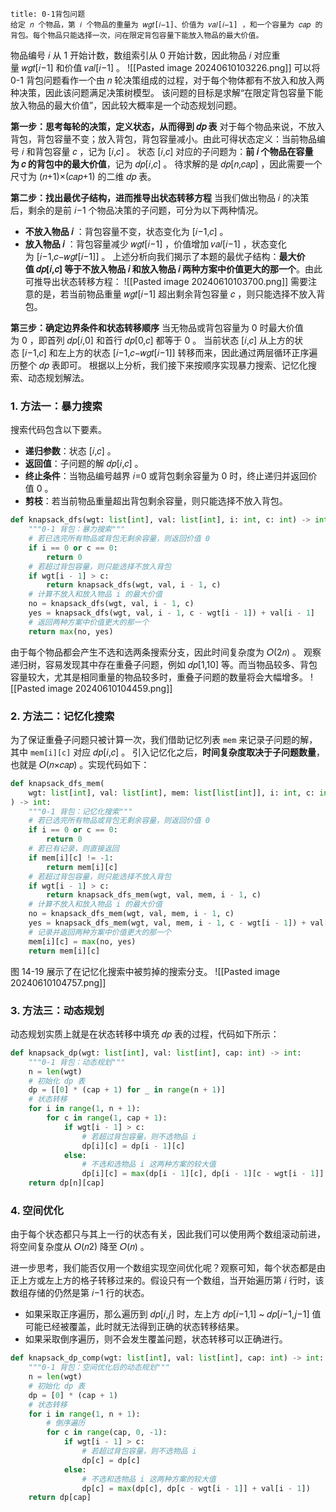 ```ad-question
title: 0-1背包问题
给定 𝑛 个物品，第 𝑖 个物品的重量为 𝑤𝑔𝑡[𝑖−1]、价值为 𝑣𝑎𝑙[𝑖−1] ，和一个容量为 𝑐𝑎𝑝 的背包。每个物品只能选择一次，问在限定背包容量下能放入物品的最大价值。

```
物品编号 𝑖 从 1 开始计数，数组索引从 0 开始计数，因此物品 𝑖 对应重量 𝑤𝑔𝑡[𝑖−1] 和价值 𝑣𝑎𝑙[𝑖−1] 。
![[Pasted image 20240610103226.png]]
可以将 0-1 背包问题看作一个由 𝑛 轮决策组成的过程，对于每个物体都有不放入和放入两种决策，因此该问题满足决策树模型。
该问题的目标是求解“在限定背包容量下能放入物品的最大价值”，因此较大概率是一个动态规划问题。

**第一步：思考每轮的决策，定义状态，从而得到 𝑑𝑝 表**
对于每个物品来说，不放入背包，背包容量不变；放入背包，背包容量减小。由此可得状态定义：当前物品编号 𝑖 和背包容量 𝑐 ，记为 [𝑖,𝑐] 。
状态 [𝑖,𝑐] 对应的子问题为：**前 𝑖 个物品在容量为 𝑐 的背包中的最大价值**，记为 𝑑𝑝[𝑖,𝑐] 。
待求解的是 𝑑𝑝[𝑛,𝑐𝑎𝑝] ，因此需要一个尺寸为 (𝑛+1)×(𝑐𝑎𝑝+1) 的二维 𝑑𝑝 表。

**第二步：找出最优子结构，进而推导出状态转移方程**
当我们做出物品 𝑖 的决策后，剩余的是前 𝑖−1 个物品决策的子问题，可分为以下两种情况。
- **不放入物品 𝑖** ：背包容量不变，状态变化为 [𝑖−1,𝑐] 。
- **放入物品 𝑖** ：背包容量减少 𝑤𝑔𝑡[𝑖−1] ，价值增加 𝑣𝑎𝑙[𝑖−1] ，状态变化为 [𝑖−1,𝑐−𝑤𝑔𝑡[𝑖−1]] 。
上述分析向我们揭示了本题的最优子结构：**最大价值 𝑑𝑝[𝑖,𝑐] 等于不放入物品 𝑖 和放入物品 𝑖 两种方案中价值更大的那一个**。由此可推导出状态转移方程：
![[Pasted image 20240610103700.png]]
需要注意的是，若当前物品重量 𝑤𝑔𝑡[𝑖−1] 超出剩余背包容量 𝑐 ，则只能选择不放入背包。

**第三步：确定边界条件和状态转移顺序**
当无物品或背包容量为 0 时最大价值为 0 ，即首列 𝑑𝑝[𝑖,0] 和首行 𝑑𝑝[0,𝑐] 都等于 0 。
当前状态 [𝑖,𝑐] 从上方的状态 [𝑖−1,𝑐] 和左上方的状态 [𝑖−1,𝑐−𝑤𝑔𝑡[𝑖−1]] 转移而来，因此通过两层循环正序遍历整个 𝑑𝑝 表即可。
根据以上分析，我们接下来按顺序实现暴力搜索、记忆化搜索、动态规划解法。

### 1. 方法一：暴力搜索
搜索代码包含以下要素。
- **递归参数**：状态 [𝑖,𝑐] 。
- **返回值**：子问题的解 𝑑𝑝[𝑖,𝑐] 。
- **终止条件**：当物品编号越界 𝑖=0 或背包剩余容量为 0 时，终止递归并返回价值 0 。
- **剪枝**：若当前物品重量超出背包剩余容量，则只能选择不放入背包。
```python
def knapsack_dfs(wgt: list[int], val: list[int], i: int, c: int) -> int:
	"""0-1 背包：暴力搜索"""
	# 若已选完所有物品或背包无剩余容量，则返回价值 0
	if i == 0 or c == 0:
	    return 0
	# 若超过背包容量，则只能选择不放入背包
	if wgt[i - 1] > c:
	    return knapsack_dfs(wgt, val, i - 1, c)
	# 计算不放入和放入物品 i 的最大价值
	no = knapsack_dfs(wgt, val, i - 1, c)
	yes = knapsack_dfs(wgt, val, i - 1, c - wgt[i - 1]) + val[i - 1]
	# 返回两种方案中价值更大的那一个
	return max(no, yes)
```
由于每个物品都会产生不选和选两条搜索分支，因此时间复杂度为 𝑂(2𝑛) 。
观察递归树，容易发现其中存在重叠子问题，例如 𝑑𝑝[1,10] 等。而当物品较多、背包容量较大，尤其是相同重量的物品较多时，重叠子问题的数量将会大幅增多。
![[Pasted image 20240610104459.png]]

### 2. 方法二：记忆化搜索
为了保证重叠子问题只被计算一次，我们借助记忆列表 `mem` 来记录子问题的解，其中 `mem[i][c]` 对应 𝑑𝑝[𝑖,𝑐] 。
引入记忆化之后，**时间复杂度取决于子问题数量**，也就是 𝑂(𝑛×𝑐𝑎𝑝) 。实现代码如下：
```python
def knapsack_dfs_mem(
    wgt: list[int], val: list[int], mem: list[list[int]], i: int, c: int
) -> int:
    """0-1 背包：记忆化搜索"""
    # 若已选完所有物品或背包无剩余容量，则返回价值 0
    if i == 0 or c == 0:
        return 0
    # 若已有记录，则直接返回
    if mem[i][c] != -1:
        return mem[i][c]
    # 若超过背包容量，则只能选择不放入背包
    if wgt[i - 1] > c:
        return knapsack_dfs_mem(wgt, val, mem, i - 1, c)
    # 计算不放入和放入物品 i 的最大价值
    no = knapsack_dfs_mem(wgt, val, mem, i - 1, c)
    yes = knapsack_dfs_mem(wgt, val, mem, i - 1, c - wgt[i - 1]) + val[i - 1]
    # 记录并返回两种方案中价值更大的那一个
    mem[i][c] = max(no, yes)
    return mem[i][c]
```
图 14-19 展示了在记忆化搜索中被剪掉的搜索分支。
![[Pasted image 20240610104757.png]]

### 3. 方法三：动态规划
动态规划实质上就是在状态转移中填充 𝑑𝑝 表的过程，代码如下所示：
```python
def knapsack_dp(wgt: list[int], val: list[int], cap: int) -> int:
	"""0-1 背包：动态规划"""
	n = len(wgt)
	# 初始化 dp 表
	dp = [[0] * (cap + 1) for _ in range(n + 1)]
	# 状态转移
	for i in range(1, n + 1):
	    for c in range(1, cap + 1):
	        if wgt[i - 1] > c:
	            # 若超过背包容量，则不选物品 i
	            dp[i][c] = dp[i - 1][c]
	        else:
	            # 不选和选物品 i 这两种方案的较大值
	            dp[i][c] = max(dp[i - 1][c], dp[i - 1][c - wgt[i - 1]] + val[i - 1])
	return dp[n][cap]
```

### 4.  空间优化
由于每个状态都只与其上一行的状态有关，因此我们可以使用两个数组滚动前进，将空间复杂度从 𝑂(𝑛2) 降至 𝑂(𝑛) 。

进一步思考，我们能否仅用一个数组实现空间优化呢？观察可知，每个状态都是由正上方或左上方的格子转移过来的。假设只有一个数组，当开始遍历第 𝑖 行时，该数组存储的仍然是第 𝑖−1 行的状态。
- 如果采取正序遍历，那么遍历到 𝑑𝑝[𝑖,𝑗] 时，左上方 𝑑𝑝[𝑖−1,1] ~ 𝑑𝑝[𝑖−1,𝑗−1] 值可能已经被覆盖，此时就无法得到正确的状态转移结果。
- 如果采取倒序遍历，则不会发生覆盖问题，状态转移可以正确进行。
```python
def knapsack_dp_comp(wgt: list[int], val: list[int], cap: int) -> int:
	"""0-1 背包：空间优化后的动态规划"""
	n = len(wgt)
	# 初始化 dp 表
	dp = [0] * (cap + 1)
	# 状态转移
	for i in range(1, n + 1):
	    # 倒序遍历
	    for c in range(cap, 0, -1):
	        if wgt[i - 1] > c:
	            # 若超过背包容量，则不选物品 i
	            dp[c] = dp[c]
	        else:
	            # 不选和选物品 i 这两种方案的较大值
	            dp[c] = max(dp[c], dp[c - wgt[i - 1]] + val[i - 1])
	return dp[cap]
```

